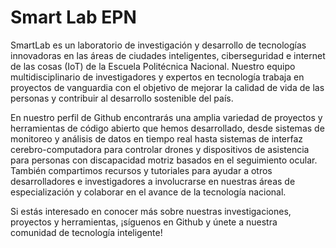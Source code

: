 # Smart Lab EPN

SmartLab es un laboratorio de investigación y desarrollo de tecnologías innovadoras en las áreas de ciudades inteligentes, ciberseguridad e internet de las cosas (IoT) de la Escuela Politécnica Nacional. Nuestro equipo multidisciplinario de investigadores y expertos en tecnología trabaja en proyectos de vanguardia con el objetivo de mejorar la calidad de vida de las personas y contribuir al desarrollo sostenible del país.

En nuestro perfil de Github encontrarás una amplia variedad de proyectos y herramientas de código abierto que hemos desarrollado, desde sistemas de monitoreo y análisis de datos en tiempo real hasta sistemas de interfaz cerebro-computadora para controlar drones y dispositivos de asistencia para personas con discapacidad motriz basados en el seguimiento ocular. También compartimos recursos y tutoriales para ayudar a otros desarrolladores e investigadores a involucrarse en nuestras áreas de especialización y colaborar en el avance de la tecnología nacional.

Si estás interesado en conocer más sobre nuestras investigaciones, proyectos y herramientas, ¡síguenos en Github y únete a nuestra comunidad de tecnología inteligente!
